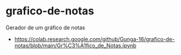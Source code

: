 # grafico-de-notas
Gerador de um gráfico de notas 
- https://colab.research.google.com/github/Gunga-16/grafico-de-notas/blob/main/Gr%C3%A1fico_de_Notas.ipynb
